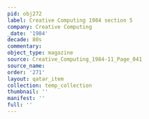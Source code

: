 ```yaml
---
pid: obj272
label: Creative Computing 1984 section 5
company: Creative Computing
_date: '1984'
decade: 80s
commentary: 
object_type: magazine
source: Creative_Computing_1984-11_Page_041
source_name: 
order: '271'
layout: qatar_item
collection: temp_collection
thumbnail: ''
manifest: ''
full: ''
---
```

